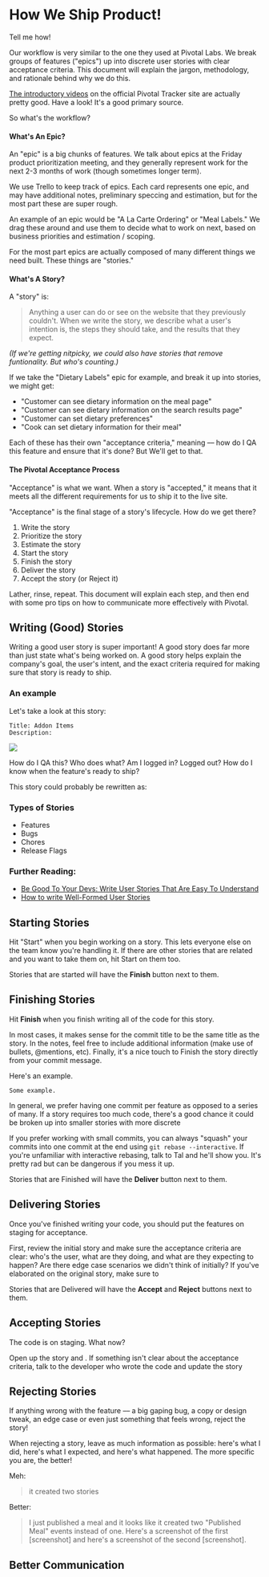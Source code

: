 # How We Ship Product!

Tell me how!

Our workflow is very similar to the one they used at Pivotal Labs. We break groups of features ("epics") up into discrete user stories with clear acceptance criteria. This document will explain the jargon, methodology, and rationale behind why we do this.

[The introductory videos](https://www.pivotaltracker.com/help/gettingstarted) on the official Pivotal Tracker site are actually pretty good. Have a look! It's a good primary source.

So what's the workflow?

#### What's An Epic?

An "epic" is a big chunks of features. We talk about epics at the Friday product prioritization meeting, and they generally represent work for the next 2-3 months of work (though sometimes longer term).

We use Trello to keep track of epics. Each card represents one epic, and may have additional notes, preliminary speccing and estimation, but for the most part these are super rough.

An example of an epic would be "A La Carte Ordering" or "Meal Labels." We drag these around and use them to decide what to work on next, based on business priorities and estimation / scoping. 

For the most part epics are actually composed of many different things we need built. These things are "stories."


#### What's A Story?

A "story" is:

> Anything a user can do or see on the website that they previously couldn't. When we write the story, we describe what a user's intention is, the steps they should take, and the results that they expect.

*(If we're getting nitpicky, we could also have stories that remove funtionality. But who's counting.)*

If we take the "Dietary Labels" epic for example, and break it up into stories, we might get:

- "Customer can see dietary information on the meal page"
- "Customer can see dietary information on the search results page"
- "Customer can set dietary preferences" 
- "Cook can set dietary information for their meal"

Each of these has their own "acceptance criteria," meaning –– how do I QA this feature and ensure that it's done? But We'll get to that.

#### The Pivotal Acceptance Process

"Acceptance" is what we want. When a story is "accepted," it means that it meets all the different requirements for us to ship it to the live site.

"Acceptance" is the final stage of a story's lifecycle. How do we get there?

1. Write the story
1. Prioritize the story
1. Estimate the story
1. Start the story
1. Finish the story
1. Deliver the story
1. Accept the story (or Reject it)

Lather, rinse, repeat. This document will explain each step, and then end with some pro tips on how to communicate more effectively with Pivotal.

## Writing (Good) Stories

Writing a good user story is super important! A good story does far more than just state what's being worked on. A good story helps explain the company's goal, the user's intent, and the exact criteria required for making sure that story is ready to ship.

### An example

Let's take a look at this story:

```
Title: Addon Items
Description: 
```

![](https://dl.dropboxusercontent.com/spa/gcrmzi51hzw4tnm/ohs5k393.png)

How do I QA this? Who does what? Am I logged in? Logged out? How do I know when the feature's ready to ship?

This story could probably be rewritten as:

### Types of Stories
- Features
- Bugs
- Chores
- Release Flags


### Further Reading:

- [Be Good To Your Devs: Write User Stories That Are Easy To Understand](http://pivotallabs.com/write-user-stories-that-are-easy-to-understand/)
- [How to write Well-Formed User Stories](http://pivotallabs.com/well-formed-stories/)


## Starting Stories

Hit "Start" when you begin working on a story. This lets everyone else on the team know you're handling it. If there are other stories that are related and you want to take them on, hit Start on them too.

Stories that are started will have the **Finish** button next to them.

## Finishing Stories

Hit **Finish** when you finish writing all of the code for this story.

In most cases, it makes sense for the commit title to be the same title as the story. In the notes, feel free to include additional information (make use of bullets, @mentions, etc). Finally, it's a nice touch to Finish the story directly from your commit message.

Here's an example.
```
Some example.
```

In general, we prefer having one commit per feature as opposed to a series of many. If a story requires too much code, there's a good chance it could be broken up into smaller stories with more discrete 

If you prefer working with small commits, you can always "squash" your commits into one commit at the end using `git rebase --interactive`. If you're unfamiliar with interactive rebasing, talk to Tal and he'll show you. It's pretty rad but can be dangerous if you mess it up.

Stories that are Finished will have the **Deliver** button next to them.

## Delivering Stories

Once you've finished writing your code, you should put the features on staging for acceptance.

First, review the initial story and make sure the acceptance criteria are clear: who's the user, what are they doing, and what are they expecting to happen? Are there edge case scenarios we didn't think of initially? If you've elaborated on the original story, make sure to 

Stories that are Delivered will have the **Accept** and **Reject** buttons next to them.

## Accepting Stories

The code is on staging. What now?

Open up the story and . If something isn't clear about the acceptance criteria, talk to the developer who wrote the code and update the story

## Rejecting Stories

If anything wrong with the feature –– a big gaping bug, a copy or design tweak, an edge case or even just something that feels wrong, reject the story!

When rejecting a story, leave as much information as possible: here's what I did, here's what I expected, and here's what happened. The more specific you are, the better!

Meh:
> it created two stories

Better:
> I just published a meal and it looks like it created two "Published Meal" events instead of one. Here's a screenshot of the first [screenshot] and here's a screenshot of the second [screenshot].

## Better Communication